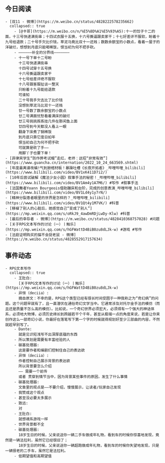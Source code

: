 ## 今日阅读
	- [双11 - 微博](https://m.weibo.cn/status/4828222578235662)
	  collapsed:: true
		- [@卡哥](https://m.weibo.cn/n/%E5%8D%A1%E5%93%A5):十一的饺子十二的面，十三号快递满街串；十四试衣服十五换，十六号撕逼跟卖家干；十七好差评不服软，盼着十九号给退款；二十号手欠比价钱，草泥马竟比双十一还贱；数数余额宝的小数点，看着一屋子的洋破烂，想想到月底只能喝稀饭，恨当初为何不把手砍。
		- ——————补全的分界线———————
		- 十一号下单十二号盼
		  十三号快递满街串
		  十四号试穿十五号换
		  十六号撕逼跟卖家干
		  十七号给差评绝不服软
		  十八号跟客服扯谈一整天
		  只盼着十九号能给退款
		  可谁知
		  二十号我手欠去比了比价钱
		  没想到草泥马比双十一还贱
		  廿一号数了数余额宝的小数点
		  廿二号满面忧愁看着满床的破烂
		  廿三号挑挑拣拣挂几件在那闲鱼上面
		  廿四号到今天都没人看上一眼
		  翻身下床煮了锅稀饭
		  到月底只靠它度日如年
		  恨当初自己为何不把手砍
		  可就算是砍了手——
		  用脚丫子也要下单！
	- [菲律宾学生“防作弊考试帽”走红，老师：这招“非常有效”](https://www.guancha.cn/internation/2022_10_24_663569.shtml)
	- [年度最离谱改编!气到掀棺材板！暴躁吐槽《长夜开拓者》_哔哩哔哩_bilibili](https://www.bilibili.com/video/BV1xK411D7i2/)
	- [10年后尝试破解《魔法少女小圆》叙事手法的秘密！_哔哩哔哩_bilibili](https://www.bilibili.com/video/BV1Am4y1A7M6/) #写作 #叙事手法
	- [法国舞者Yoann Bourgeois借助蹦床和台阶，完成的创意表演_哔哩哔哩_bilibili](https://www.bilibili.com/video/BV1Ld4y1y7rN/)
	- [精神分裂患者眼里的世界是怎样的？_哔哩哔哩_bilibili](https://www.bilibili.com/video/BV1Qt4y1M7VK/) #科普
	- [移植了别人的心脏后，她感觉自己“变成了别人”](https://mp.weixin.qq.com/s/oRkJ9_4awDmRDjLwDy-Klw) #科普
	- [最后的幸存者 - 微博](https://m.weibo.cn/status/4828410368757028) #问题
	- [关于RPG文本写作的讨论（一）丨触乐](https://mp.weixin.qq.com/s/hGFWattD4BiB0zu8dLJk-w) #游戏 #写作
	- [法庭证明购买的猫不会捉老鼠 - 微博](https://m.weibo.cn/status/4828552917157634)
## 事件动态
	- RPG文本写作
	  collapsed:: true
		- 王肚白:
		  [关于RPG文本写作的讨论（一）丨触乐](https://mp.weixin.qq.com/s/hGFWattD4BiB0zu8dLJk-w)
		- 异恒（deciia）:
		  摘自原文：不幸的是，RPG这个类型已经有很长时间受困于一种我称之为“奇幻病”的问题。这个问题早就有了，且一直潜伏在通俗奇幻文学当中。它通常涉及对托尔金手法的模仿（而且还是质量不怎么高的模仿）。比如说，一个奇幻世界必须宏大，必须得有一个强大的神话体系，必须地大物博，必须历史绵长到跨越若干个千年，甚至从极端一点的角度来说，若是让你来创作这么一部奇幻小说，你最好在落笔写下第一个字的时候就得规划好至少三部曲的内容，不然就趁早别写了。
		- Dante:
		  就是见识短浅写不出深厚底蕴的东西
		- 所以策划是需要有丰富经验的人
		- 碳基处理器:
		  这是要作者和编剧们控制住自己的表达欲
		- 异恒（deciia）:
		  作者控制自己展示背景的表达欲
		  所以背景要怎么介绍
		  —— 需要一个前传
		  或者 贯穿到情节当中，因为背景某些事件的原因，发生了什么事情
		- 碳基处理器:
		  文章里的观点是——不要介绍，慢慢展示，让读者/玩家自己发现
		- 我赞成这个观点
		- 甚至没必要太多展示
		- 致远:
		  对
		- 王肚白:
		  就想魂系游戏一样
		- 世界背景都不全
		- 碳基处理器:
		  18岁生日的时候，父亲说送你一辆二手车做成年礼物，看到车的时候你惊喜地发现，竟然是一辆法拉利，虽然它已经很旧了；
		  18岁生日的时候，父亲说送你一辆超跑做成年礼物，看到车的时候你失望地发现，只是一辆很老的二手车，虽然它是法拉利。
		- 低期望值和高期望值